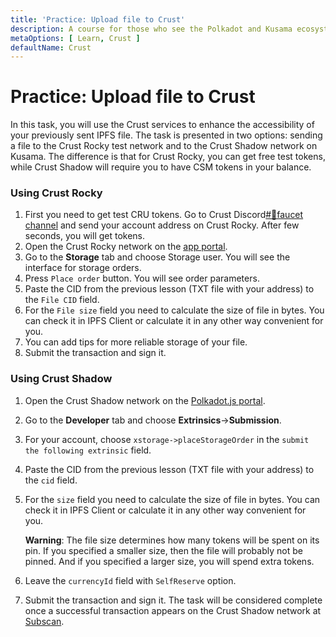 ```yaml
---
title: 'Practice: Upload file to Crust'
description: A course for those who see the Polkadot and Kusama ecosystem for the first time.
metaOptions: [ Learn, Crust ]
defaultName: Crust
---
```


# Practice: Upload file to Crust

In this task, you will use the Crust services to enhance the accessibility of your previously sent IPFS file. The task
is presented in two options: sending a file to the Crust Rocky test network and to the Crust Shadow network on Kusama.
The difference is that for Crust Rocky, you can get free test tokens, while Crust Shadow will require you to have CSM
tokens in your balance.

### Using Crust Rocky

1. First you need to get test CRU tokens. Go to Crust Discord[#🚰faucet channel](https://discord.gg/d6XuBXCqxU) and send
   your account address on Crust Rocky. After few seconds, you will get tokens.
2. Open the Crust Rocky network on
   the [app portal](https://apps.crust.network/?rpc=wss%3A%2F%2Frpc-rocky.crust.network#/storage).
3. Go to the **Storage** tab and choose Storage user. You will see the interface for storage orders.
4. Press `Place order` button. You will see order parameters.
5. Paste the CID from the previous lesson (TXT file with your address) to the `File CID` field.
6. For the `File size` field you need to calculate the size of file in bytes. You can check it in IPFS Client or
   calculate it in any other way convenient for you.
7. You can add tips for more reliable storage of your file.
8. Submit the transaction and sign it.

### Using Crust Shadow

1. Open the Crust Shadow network on
   the [Polkadot.js portal](https://polkadot.js.org/apps/?rpc=wss%253A%252F%252Frpc-shadow.crust.network%252F#/).
2. Go to the **Developer** tab and choose **Extrinsics**→**Submission**.
3. For your account, choose `xstorage->placeStorageOrder` in the `submit the following extrinsic` field.
4. Paste the CID from the previous lesson (TXT file with your address) to the `cid` field.
5. For the `size` field you need to calculate the size of file in bytes. You can check it in IPFS Client or calculate it
   in any other way convenient for you.

   **Warning**: The file size determines how many tokens will be spent on its pin. If you specified a smaller size, then
   the file will probably not be pinned. And if you specified a larger size, you will spend extra tokens.

6. Leave the `currencyId` field with `SelfReserve` option.
7. Submit the transaction and sign it. The task will be considered complete once a successful transaction appears on the
   Crust Shadow network at [Subscan](https://shadow.subscan.io/).

<AccountManager>
   <PracticeChecker
              practiceCheckerUrl="https://faas-fra1-afec6ce7.doserverless.co/api/v1/web/fn-18e93402-1ffe-47e8-be1d-e28a6ac871f1/checker/check_task"
              taskId="crust_rocky_order"
              question="Enter ipfs cid(Qm...) of pinned .txt file"
          ></PracticeChecker>
    <PracticeChecker
              practiceCheckerUrl="https://faas-fra1-afec6ce7.doserverless.co/api/v1/web/fn-18e93402-1ffe-47e8-be1d-e28a6ac871f1/checker/check_task"
              taskId="crust_shadow_order"
              question="Enter ipfs cid(Qm...) of pinned .txt file"
          ></PracticeChecker>
</AccountManager>

<FeedbackBlock
formUrl="https://faas-fra1-afec6ce7.doserverless.co/api/v1/web/fn-18e93402-1ffe-47e8-be1d-e28a6ac871f1/default/Feedback"
lessonLabel="practice-crust"
/>